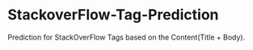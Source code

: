 # StackoverFlow-Tag-Prediction
Prediction for StackOverFlow Tags based on the Content(Title + Body).
